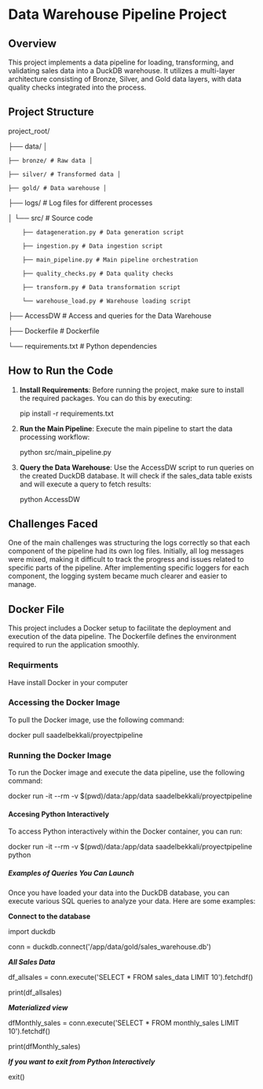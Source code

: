 # Data Warehouse Pipeline Project

## Overview

This project implements a data pipeline for loading, transforming, and validating sales data into a DuckDB warehouse. It utilizes a multi-layer architecture consisting of Bronze, Silver, and Gold data layers, with data quality checks integrated into the process.

## Project Structure


project_root/ 

 ├── data/ │

    ├── bronze/ # Raw data │ 

    ├── silver/ # Transformed data │

    ├── gold/ # Data warehouse │ 

 ├── logs/ # Log files for different processes 

 │ └── src/ # Source code

        ├── datageneration.py # Data generation script 

        ├── ingestion.py # Data ingestion script 

        ├── main_pipeline.py # Main pipeline orchestration 

        ├── quality_checks.py # Data quality checks 

        ├── transform.py # Data transformation script

        └── warehouse_load.py # Warehouse loading script

  ├── AccessDW    # Access and queries for the Data Warehouse

  ├── Dockerfile    # Dockerfile

  └── requirements.txt # Python dependencies


## How to Run the Code

1. **Install Requirements**: 
   Before running the project, make sure to install the required packages. You can do this by executing:
   
   pip install -r requirements.txt

2. **Run the Main Pipeline**: 
Execute the main pipeline to start the data processing workflow:
   
   python src/main_pipeline.py

3. **Query the Data Warehouse**: 
Use the AccessDW script to run queries on the created DuckDB database. It will check if the sales_data table exists and will execute a query to fetch results:
  
     python AccessDW


## Challenges Faced

One of the main challenges was structuring the logs correctly so that each component of the pipeline had its own log files. Initially, all log messages were mixed, making it difficult to track the progress and issues related to specific parts of the pipeline. After implementing specific loggers for each component, the logging system became much clearer and easier to manage.


## Docker File

This project includes a Docker setup to facilitate the deployment and execution of the data pipeline. The Dockerfile defines the environment required to run the application smoothly.

### Requirments

Have install Docker in your computer

### Accessing the Docker Image

To pull the Docker image, use the following command:

docker pull saadelbekkali/proyectpipeline

### Running the Docker Image

To run the Docker image and execute the data pipeline, use the following command:

docker run -it --rm -v $(pwd)/data:/app/data saadelbekkali/proyectpipeline

#### Accesing Python Interactively

To access Python interactively within the Docker container, you can run:

docker run -it --rm -v $(pwd)/data:/app/data saadelbekkali/proyectpipeline python

##### Examples of Queries You Can Launch

Once you have loaded your data into the DuckDB database, you can execute various SQL queries to analyze your data. Here are some examples:


**Connect to the database**

import duckdb

conn = duckdb.connect('/app/data/gold/sales_warehouse.db')

 ***All Sales Data***

df_allsales = conn.execute('SELECT * FROM sales_data LIMIT 10').fetchdf()

print(df_allsales)
 
 ***Materialized view***

dfMonthly_sales = conn.execute('SELECT * FROM monthly_sales LIMIT 10').fetchdf()

print(dfMonthly_sales)

***If you want to exit from Python Interactively***

exit()